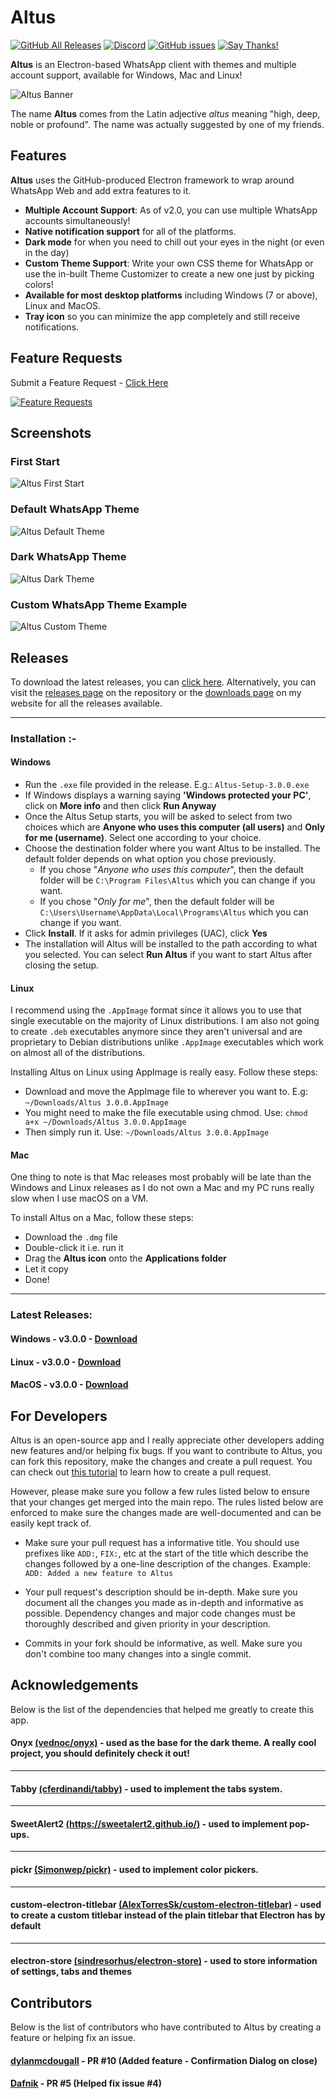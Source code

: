 # Altus

[![GitHub All Releases](https://img.shields.io/github/downloads/shadythgod/altus/total.svg?logo=github&logoColor=lime&style=for-the-badge)](https://github.com/shadythgod/altus/releases) [![Discord](https://img.shields.io/discord/561853868061753355.svg?label=Discord%20Chat&logo=discord&logoColor=lightgreen&style=for-the-badge)](https://discord.gg/mGxNGP6) [![GitHub issues](https://img.shields.io/github/issues/shadythgod/altus.svg?logo=github&style=for-the-badge)](https://github.com/ShadyThGod/altus/issues) [![Say Thanks!](https://img.shields.io/badge/Say-Thanks!-brightgreen.svg?style=for-the-badge)](https://saythanks.io/to/ShadyThGod)

**Altus** is an Electron-based WhatsApp client with themes and multiple account support, available for Windows, Mac and Linux!

![Altus Banner](./img/altus-banner.png)

The name **Altus** comes from the Latin adjective _altus_ meaning "high, deep, noble or profound". The name was actually suggested by one of my friends.

## Features

**Altus** uses the GitHub-produced Electron framework to wrap around WhatsApp Web and add extra features to it.

- **Multiple Account Support**: As of v2.0, you can use multiple WhatsApp accounts simultaneously!
- **Native notification support** for all of the platforms.
- **Dark mode** for when you need to chill out your eyes in the night (or even in the day)
- **Custom Theme Support**: Write your own CSS theme for WhatsApp or use the in-built Theme Customizer to create a new one just by picking colors!
- **Available for most desktop platforms** including Windows (7 or above), Linux and MacOS.
- **Tray icon** so you can minimize the app completely and still receive notifications.

## Feature Requests
Submit a Feature Request - [Click Here](https://feathub.com/ShadyThGod/altus)

[![Feature Requests](http://feathub.com/ShadyThGod/altus?format=svg)](http://feathub.com/ShadyThGod/altus)

## Screenshots

### First Start

![Altus First Start](./img/Altus-First-Start.png)

### Default WhatsApp Theme

![Altus Default Theme](./img/Altus-Default-Theme.png)
### Dark WhatsApp Theme
![Altus Dark Theme](./img/Altus-Dark-Theme.png)
### Custom WhatsApp Theme Example
![Altus Custom Theme](./img/Altus-Custom-Theme.png)


## Releases

To download the latest releases, you can [click here](https://github.com/ShadyThGod/altus/#latest-releases). Alternatively, you can visit the [releases page](https://github.com/ShadyThGod/altus/releases) on the repository or the [downloads page](https://shadythgod.github.io/downloads/) on my website for all the releases available.

---

### Installation :-

#### Windows

- Run the `.exe` file provided in the release. E.g.: `Altus-Setup-3.0.0.exe`
- If Windows displays a warning saying **'Windows protected your PC'**, click on **More info** and then click **Run Anyway**
- Once the Altus Setup starts, you will be asked to select from two choices which are **Anyone who uses this computer (all users)** and **Only for me (username)**. Select one according to your choice.
- Choose the destination folder where you want Altus to be installed. The default folder depends on what option you chose previously.
  - If you chose "_Anyone who uses this computer_", then the default folder will be `C:\Program Files\Altus` which you can change if you want.
  - If you chose "_Only for me_", then the default folder will be `C:\Users\Username\AppData\Local\Programs\Altus` which you can change if you want.
- Click **Install**. If it asks for admin privileges (UAC), click **Yes**
- The installation will Altus will be installed to the path according to what you selected. You can select **Run Altus** if you want to start Altus after closing the setup.

#### Linux

I recommend using the `.AppImage` format since it allows you to use that single executable on the majority of Linux distributions. I am also not going to create `.deb` executables anymore since they aren't universal and are proprietary to Debian distributions unlike `.AppImage` executables which work on almost all of the distributions.

Installing Altus on Linux using AppImage is really easy. Follow these steps:

- Download and move the AppImage file to wherever you want to. E.g: `~/Downloads/Altus 3.0.0.AppImage`
- You might need to make the file executable using chmod. Use: `chmod a+x ~/Downloads/Altus 3.0.0.AppImage`
- Then simply run it. Use: `~/Downloads/Altus 3.0.0.AppImage`

#### Mac

One thing to note is that Mac releases most probably will be late than the Windows and Linux releases as I do not own a Mac and my PC runs really slow when I use macOS on a VM.

To install Altus on a Mac, follow these steps:

- Download the `.dmg` file
- Double-click it i.e. run it
- Drag the **Altus icon** onto the **Applications folder**
- Let it copy
- Done!

---

### Latest Releases:

#### Windows - v3.0.0 - [Download](https://github.com/ShadyThGod/altus/releases/download/3.0.0/Altus-Setup-3.0.0.exe)

#### Linux - v3.0.0 - [Download](https://github.com/ShadyThGod/altus/releases/download/3.0.0/Altus.3.0.0.AppImage)

#### MacOS - v3.0.0 - [Download](https://github.com/ShadyThGod/altus/releases/download/3.0.0/Altus-3.0.0.dmg)

## For Developers

Altus is an open-source app and I really appreciate other developers adding new features and/or helping fix bugs. If you want to contribute to Altus, you can fork this repository, make the changes and create a pull request. You can check out [this tutorial](https://help.github.com/en/articles/creating-a-pull-request-from-a-fork) to learn how to create a pull request.

However, please make sure you follow a few rules listed below to ensure that your changes get merged into the main repo. The rules listed below are enforced to make sure the changes made are well-documented and can be easily kept track of.

- Make sure your pull request has a informative title. You should use prefixes like `ADD:`, `FIX:`, etc at the start of the title which describe the changes followed by a one-line description of the changes. Example: `ADD: Added a new feature to Altus`

- Your pull request's description should be in-depth. Make sure you document all the changes you made as in-depth and informative as possible. Dependency changes and major code changes must be thoroughly described and given priority in your description.

- Commits in your fork should be informative, as well. Make sure you don't combine too many changes into a single commit.

## Acknowledgements

Below is the list of the dependencies that helped me greatly to create this app.

#### Onyx [(vednoc/onyx)](https://github.com/vednoc/onyx) - used as the base for the dark theme. A really cool project, you should definitely check it out!

---

#### Tabby [(cferdinandi/tabby)](https://github.com/cferdinandi/tabby) - used to implement the tabs system.

---

#### SweetAlert2 [(https://sweetalert2.github.io/)](https://sweetalert2.github.io/) - used to implement pop-ups.

---

#### pickr [(Simonwep/pickr)](https://github.com/Simonwep/pickr) - used to implement color pickers.

---

#### custom-electron-titlebar [(AlexTorresSk/custom-electron-titlebar)](https://github.com/AlexTorresSk/custom-electron-titlebar) - used to create a custom titlebar instead of the plain titlebar that Electron has by default

---

#### electron-store [(sindresorhus/electron-store)](https://github.com/sindresorhus/electron-store) - used to store information of settings, tabs and themes

## Contributors

Below is the list of contributors who have contributed to Altus by creating a feature or helping fix an issue.

#### [dylanmcdougall](https://github.com/dylanmcdougall) - PR #10 (Added feature - Confirmation Dialog on close)
#### [Dafnik](https://github.com/Dafnik) - PR #5 (Helped fix issue #4)
